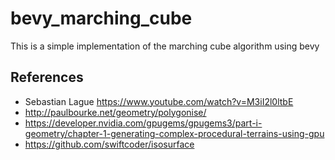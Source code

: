 # bevy_marching_cube

This is a simple implementation of the marching cube algorithm using bevy

## References

* Sebastian Lague <https://www.youtube.com/watch?v=M3iI2l0ltbE>
* <http://paulbourke.net/geometry/polygonise/>
* <https://developer.nvidia.com/gpugems/gpugems3/part-i-geometry/chapter-1-generating-complex-procedural-terrains-using-gpu>
* <https://github.com/swiftcoder/isosurface>
